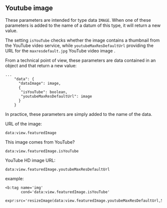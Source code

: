 ## Youtube image
These parameters are intended for type data `IMAGE`. When one of these parameters is added to the name of a datum of this type, it will return a new value.

The setting  `isYouTube` checks whether the image contains a thumbnail from the YouTube video service, while `youtubeMaxResDefaultUrl` providing the URL for the `maxresdefault.jpg` YouTube video image .

From a technical point of view, these parameters are data contained in an object and that return a new value:

    ...
        "data": {
          "dataImage": image,
          { 
           "isYouTube": boolean,
           "youtubeMaxResDefaultUrl": image
          }
        }

In practice, these parameters are simply added to the name of the data.

URL of the image:

    data:view.featuredImage

This image comes from YouTube?

    data:view.featuredImage.isYouTube

YouTube HD image URL:

    data:view.featuredImage.youtubeMaxResDefaultUrl

example:

    <b:tag name='img'
           cond='data:view.featuredImage.isYouTube'
           expr:src='resizeImage(data:view.featuredImage.youtubeMaxResDefaultUrl,500,"16:9")'/>
